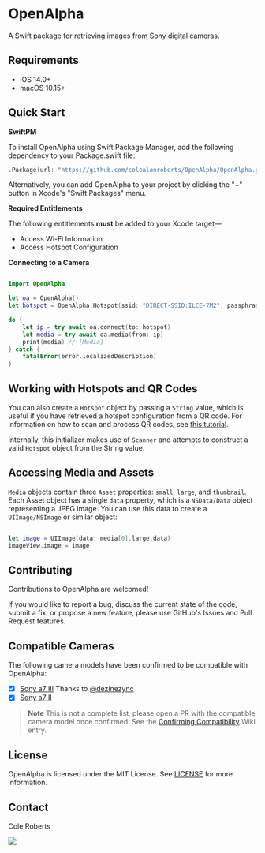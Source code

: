 # OpenAlpha

A Swift package for retrieving images from Sony digital cameras.

## Requirements
- iOS 14.0+
- macOS 10.15+

## Quick Start

**SwiftPM**

To install OpenAlpha using Swift Package Manager, add the following dependency to your Package.swift file:

```swift
.Package(url: "https://github.com/colealanroberts/OpenAlpha/OpenAlpha.git", majorVersion: 1)
```
Alternatively, you can add OpenAlpha to your project by clicking the "+" button in Xcode's "Swift Packages" menu.

**Required Entitlements**

The following entitlements **must** be added to your Xcode target—

- Access Wi-Fi Information
- Access Hotspot Configuration

**Connecting to a Camera**

```swift

import OpenAlpha

let oa = OpenAlpha()
let hotspot = OpenAlpha.Hotspot(ssid: "DIRECT-SSID:ILCE-7M2", passphrase: "1234abcd")

do {
    let ip = try await oa.connect(to: hotspot)
    let media = try await oa.media(from: ip)
    print(media) // [Media]
} catch {
    fatalError(error.localizedDescription)
}

```
## Working with Hotspots and QR Codes
You can also create a `Hotspot` object by passing a `String` value, which is useful if you have retrieved a hotspot configuration from a QR code. For information on how to scan and process QR codes, see [this tutorial](https://www.hackingwithswift.com/example-code/media/how-to-scan-a-qr-code).

Internally, this initializer makes use of `Scanner` and attempts to construct a valid `Hotspot` object from the String value.

## Accessing Media and Assets

`Media` objects contain three `Asset` properties: `small`, `large`, and `thumbnail`. Each Asset object has a single `data` property, which is a `NSData/Data` object representing a JPEG image. You can use this data to create a `UIImage/NSImage` or similar object:

```swift

let image = UIImage(data: media[0].large.data)
imageView.image = image

```
## Contributing

Contributions to OpenAlpha are welcomed! 

If you would like to report a bug, discuss the current state of the code, submit a fix, or propose a new feature, please use GitHub's Issues and Pull Request features.

## Compatible Cameras
The following camera models have been confirmed to be compatible with OpenAlpha: 
  - [x] [Sony a7 III](https://electronics.sony.com/imaging/interchangeable-lens-cameras/full-frame/p/ilce7m3-b) Thanks to [@dezinezync](https://github.com/dezinezync)
  - [x] [Sony a7 II](https://electronics.sony.com/imaging/interchangeable-lens-cameras/full-frame/p/ilce7m2-b)

> **Note**
> This is not a complete list, please open a PR with the compatible camera model once confirmed. See the [Confirming Compatibility](https://github.com/colealanroberts/OpenAlpha/wiki/Confirming-Compatibility) Wiki entry.

## License

OpenAlpha is licensed under the MIT License. See [LICENSE](https://github.com/colealanroberts/OpenAlpha/blob/main/LICENSE) for more information.

## Contact

Cole Roberts

<a href="https://twitter.com/intent/user?screen_name=colealan"><img src="https://img.shields.io/badge/@colealan-x?color=08a0e9&logo=twitter&logoColor=white" valign="middle" /></a>
